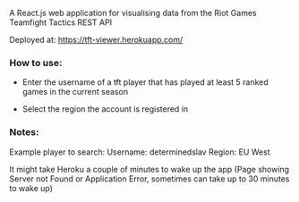 A React.js web application for visualising data from the Riot Games Teamfight Tactics REST API

Deployed at: https://tft-viewer.herokuapp.com/ 

### How to use:

- Enter the username of a tft player that has played at least 5 ranked games in the current season

- Select the region the account is registered in

### Notes:

Example player to search:
Username: determinedslav
Region: EU West

It might take Heroku a couple of minutes to wake up the app (Page showing Server not Found or Application Error, sometimes can take up to 30 minutes to wake up)
